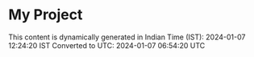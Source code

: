 # My Project

This content is dynamically generated in Indian Time (IST): 2024-01-07 12:24:20 IST
Converted to UTC: 2024-01-07 06:54:20 UTC
